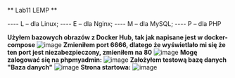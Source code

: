 ** Lab11 LEMP **

---- L – dla Linux;
---- E – dla Nginx;
---- M – dla MySQL;
---- P – dla PHP

**Użyłem bazowych obrazów z Docker Hub, tak jak napisane jest w docker-compose**
![image](https://github.com/MarcineQu/Lab11/assets/83167368/f7429d5b-d987-4c1f-9921-4b6ad353f566)
**Zmieniłem port 6666, dlatego że wyświetlało mi się że ten port jest niezabezpieczony, zmieniłem na 80**
![image](https://github.com/MarcineQu/Lab11/assets/83167368/54ab0372-3788-4063-a276-67e63433bc60)
**Mogę zalogować się na phpmyadmin:**
![image](https://github.com/MarcineQu/Lab11/assets/83167368/883b3a28-dfb5-4ec9-b2c3-c5863ac12ce3)
**Założyłem testową bazę danych "Baza danych"**
![image](https://github.com/MarcineQu/Lab11/assets/83167368/a798fa40-d490-48f6-bb2c-278334716d9e)
**Strona startowa:**
![image](https://github.com/MarcineQu/Lab11/assets/83167368/66fac7a6-6430-439a-bb9e-f7955a52cd88)


